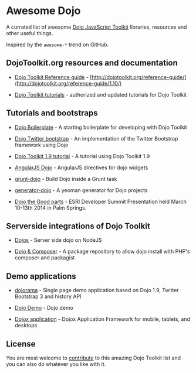 # Awesome Dojo

A currated list of awesome [Dojo JavaScript Toolkit](http://dojotoolkit.org) libraries, resources and other useful things.

Inspired by the `awesome-*` trend on GitHub.

## DojoToolkit.org resources and documentation

* [Dojo Toolkit Reference guide](https://github.com/dojo/docs) - [http://dojotoolkit.org/reference-guide/](http://dojotoolkit.org/reference-guide/1.10/)

* [Dojo Toolkit tutorials](http://dojotoolkit.org/documentation/) - authorized and updated tutorials for Dojo Toolkit

## Tutorials and bootstraps

* [Dojo Boilerplate](https://github.com/csnover/dojo-boilerplate) - A starting boilerplate for developing with Dojo Toolkit

* [Dojo Twitter bootstrap](https://github.com/xsokev/Dojo-Bootstrap) - An implementation of the Twitter Bootstrap framework using Dojo

* [Dojo Toolkit 1.9 tutorial](https://github.com/cepa/dojo-tutorial) - A tutorial using Dojo Toolkit 1.9

* [AngularJS Dojo](https://github.com/adrobisch/angular-dojo) - AngularJS directives for dojo widgets

* [grunt-dojo](https://github.com/phated/grunt-dojo) - Build Dojo inside a Grunt task

* [generator-dojo](https://github.com/bryanforbes/generator-dojo) - A yeoman generator for Dojo projects

* [Dojo the Good parts](https://github.com/DavidSpriggs/Dojo--The-Good-Parts) - ESRI Developer Summit Presentation held March 10-13th 2014 in Palm Springs.

## Serverside integrations of Dojo Toolkit

* [Dojos](https://github.com/supnate/dojos) - Server side dojo on NodeJS

* [Dojo & Composer](https://github.com/superdweebie/dojo) - A package repository to allow dojo install with PHP's composer and packagist

## Demo applications

* [dojorama](https://github.com/sirprize/dojorama) - Single page demo application based on Dojo 1.9, Twitter Bootstrap 3 and history API

* [Dojo Demo](https://github.com/rmurphey/dojo-demo) - Dojo demo

* [Dojox application](https://github.com/dmachi/dojox_application) - Dojox Application Framework for mobile, tablets, and desktops

## License

You are most welcome to [contribute](CONTRIBUTING.md) to this amazing Dojo Toolkit list and you can also do whatever you like with it.
